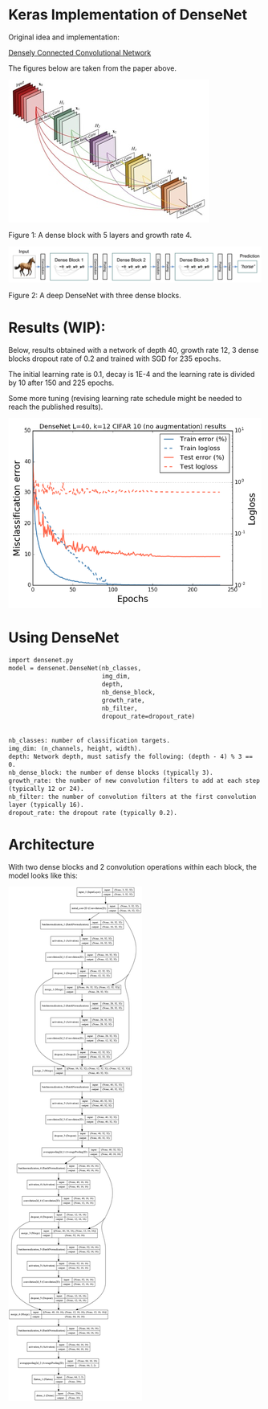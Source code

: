 # Keras Implementation of DenseNet

Original idea and implementation:

[Densely Connected Convolutional Network](http://arxiv.org/abs/1608.06993)

The figures below are taken from the paper above.

![Dense block](./figures/dense_block.jpg)

Figure 1: A dense block with 5 layers and growth rate 4.

![Model scheme](./figures/densenet_scheme.jpg)


Figure 2: A deep DenseNet with three dense blocks. 

# Results (WIP):

Below, results obtained with a network of depth 40, growth rate 12, 3 dense blocks dropout rate of 0.2 and trained with SGD for 235 epochs.

The initial learning rate is 0.1, decay is 1E-4 and the learning rate is divided by 10 after 150 and 225 epochs.

Some more tuning (revising learning rate schedule might be needed to reach the published results).

![Model scheme](./figures/cifar10_results.png)

# Using DenseNet

    import densenet.py
    model = densenet.DenseNet(nb_classes,
                              img_dim,
                              depth,
                              nb_dense_block,
                              growth_rate,
                              nb_filter,
                              dropout_rate=dropout_rate)


    nb_classes: number of classification targets.
    img_dim: (n_channels, height, width).
    depth: Network depth, must satisfy the following: (depth - 4) % 3 == 0.
    nb_dense_block: the number of dense blocks (typically 3).
    growth_rate: the number of new convolution filters to add at each step (typically 12 or 24).
    nb_filter: the number of convolution filters at the first convolution layer (typically 16).
    dropout_rate: the dropout rate (typically 0.2).


# Architecture

With two dense blocks and 2 convolution operations within each block, the model looks like this:

![Model archi](./figures/densenet_archi.png)
